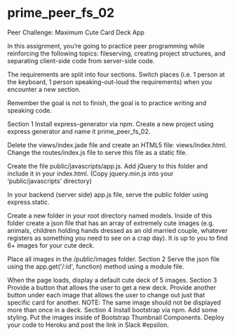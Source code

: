 # prime_peer_fs_02
Peer Challenge: Maximum Cute Card Deck App

In this assignment, you’re going to practice peer programming while reinforcing the following topics: fileserving, creating project structures, and separating client-side code from server-side code.

The requirements are split into four sections. Switch places (i.e. 1 person at the keyboard, 1 person speaking-out-loud the requirements) when you encounter a new section.

Remember the goal is not to finish, the goal is to practice writing and speaking code.

Section 1
Install express-generator via npm. Create a new project using express generator and name it prime_peer_fs_02. 

Delete the views/index.jade file and create an HTML5 file: views/index.html. Change the routes/index.js file to serve this file as a static file.

Create the file public/javascripts/app.js. Add jQuery to this folder and include it in your index.html. (Copy jquery.min.js into your ‘public/javascripts’ directory)

In your backend (server side) app.js file, serve the public folder using express.static. 

Create a new folder in your root directory named models. Inside of this folder create a json file that has an array of extremely cute images (e.g. animals, children holding hands dressed as an old married couple, whatever registers as something you need to see on a crap day). It is up to you to find 6+ images for your cute deck.

Place all images in the /public/images folder.
Section 2
Serve the json file using the app.get('/:id', function) method using a module file.

When the page loads, display a default cute deck of 5 images.
Section 3
Provide a button that allows the user to get a new deck. Provide another button under each image that allows the user to change out just that specific card for another. NOTE: The same image should not be displayed more than once in a deck.
Section 4
Install bootstrap via npm.  Add some styling. Put the images inside of Bootstrap Thumbnail Components. Deploy your code to Heroku and post the link in Slack #epsilon.

